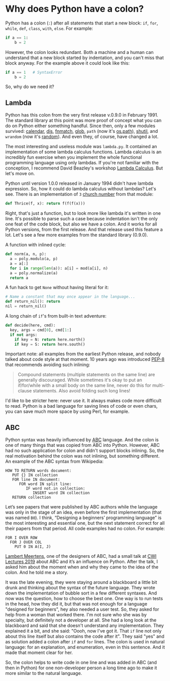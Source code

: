 # Why does Python have a colon?

Python has a colon (`:`) after all statements that start a new block: `if`, `for`, `while`, `def`, `class`, `with`, `else`. For example:

```python
if a == 1:
    b = 2
```

However, the colon looks redundant. Both a machine and a human can understand that a new block started by indentation, and you can't miss that block anyway. For the example above it could look like this:

```python
if a == 1   # SyntaxError
    b = 2
```

So, why do we need it?

## Lambda

Python has this colon from the very first release v.0.9.0 in February 1991. The standard library at this point was more proof of concept what you can do on Python either something handful. Since then, only a few modules survived: [calendar](https://docs.python.org/3/library/calendar.html), [dis](https://docs.python.org/3/library/dis.html), [fnmatch](https://docs.python.org/3/library/fnmatch.html), [glob](https://docs.python.org/3/library/glob.html), `path` (now it's [os.path](https://docs.python.org/3/library/os.path.html)), [shutil](https://docs.python.org/3/library/shutil.html), and `wrandom` (now it's [random](https://docs.python.org/3/library/random.html)). And even they, of course, have changed a lot.

The most interesting and useless module was `lambda.py`. It contained an implementation of some lambda calculus functions. Lambda calculus is an incredibly fun exercise when you implement the whole functional programming language using only lambdas. If you're not familiar with the conception, I recommend David Beazley's workshop [Lambda Calculus](https://youtu.be/5C6sv7-eTKg). But let's move on.

Python until version 1.0.0 released in January 1994 didn't have lambda expression. So, how it could do lambda calculus without lambdas? Let's see. There is an implementation of `3` [church number](https://en.wikipedia.org/wiki/Church_encoding) from that module:

```python
def Thrice(f, x): return f(f(f(x)))
```

Right, that's just a function, but to look more like lambda it's written in one line. It's possible to parse such a case because indentation isn't the only one feat of the code block, but also we have a colon. And it works for all Python versions, from the first release. And that release used this feature a lot. Let's see a few more examples from the standard library (0.9.0).

A function with inlined cycle:

```python
def norm(a, n, p):
  a = poly.modulo(a, p)
  a = a[:]
  for i in range(len(a)): a[i] = mod(a[i], n)
  a = poly.normalize(a)
  return a
```

A fun hack to get `None` without having literal for it:

```python
# Name a constant that may once appear in the language...
def return_nil(): return
nil = return_nil()
```

A long chain of `if`'s from built-in text adventure:

```python
def decide(here, cmd):
  key, args = cmd[0], cmd[1:]
  if not args:
    if key = N: return here.north()
    if key = S: return here.south()
```

Important note: all examples from the earliest Python release, and nobody talked about code style at that moment. 10 years ago was introduced [PEP-8](https://www.python.org/dev/peps/pep-0008/) that recommends avoiding such inlining:

> Compound statements (multiple statements on the same line) are generally discouraged.
> While sometimes it's okay to put an if/for/while with a small body on the same line, never do this for multi-clause statements. Also avoid folding such long lines!

I'd like to be stricter here: never use it. It always makes code more difficult to read. Python is a bad language for saving lines of code or even chars, you can save much more space by using Perl, for example.

## ABC

Python syntax was heavily influenced by [ABC](https://en.wikipedia.org/wiki/ABC_programming_language) language. And the colon is one of many things that was copied from ABC into Python. However, ABC had no such application for colon and didn't support blocks inlining. So, the real motivation behind the colon was not inlining, but something different. An example of the ABC syntax from Wikipedia:

```
HOW TO RETURN words document:
   PUT {} IN collection
   FOR line IN document:
      FOR word IN split line:
         IF word not.in collection:
            INSERT word IN collection
   RETURN collection
```

Let’s see papers that were published by ABC authors while the language was only in the stage of an idea, even before the first implementation (that was named `B0`). I think, “Designing a beginners’ programming language” is the most interesting and essential one, but the next statement correct for all their papers from that period. All code examples had no colon. For example:

```
FOR I OVER ROW
  FOR J OVER COL
    PUT 0 IN A(I, J)
```

[Lambert Meertens](https://en.wikipedia.org/wiki/Lambert_Meertens), one of the designers of ABC, had a small talk at [CWI Lectures 2019](https://www.cwi.nl/events/2019/lectures-2019/cwi-lectures-2019) about ABC and it’s an influence on Python. After the talk, I asked him about the moment when and why they came to the idea of the colon. And he told me a story.

It was the late evening, they were staying around a blackboard a little bit drunk and thinking about the syntax of the future language. They wrote down the implementation of bubble sort in a few different syntaxes. And now was the question, how to choose the best one. One way is to run tests in the head, how they did it, but that was not enough for a language "designed for beginners", hey also needed a user test. So, they asked for help from a woman that worked there. I'm not sure who she was by specialty, but definitely not a developer at all. She had a long look at the blackboard and said that she doesn't understand any implementation. They explained it a bit, and she said: "Oooh, now I've got it. That `if` line not only about this line itself but also contains the code after it". They said "yes" and as solution added a colon after `if` and `for` lines. The colon is used in natural language: for an explanation, and enumeration, even in this sentence. And it made that moment clear for her.

So, the colon helps to write code in one line and was added in ABC (and then in Python) for one non-developer person a long time ago to make it more similar to the natural language.
